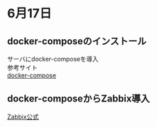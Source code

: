 # 6月17日
## docker-composeのインストール
サーバにdocker-composeを導入  
参考サイト  
[docker-compose](https://docs.docker.com/compose/install/)

## docker-composeからZabbix導入
[Zabbix公式](https://github.com/zabbix/zabbix-docker)